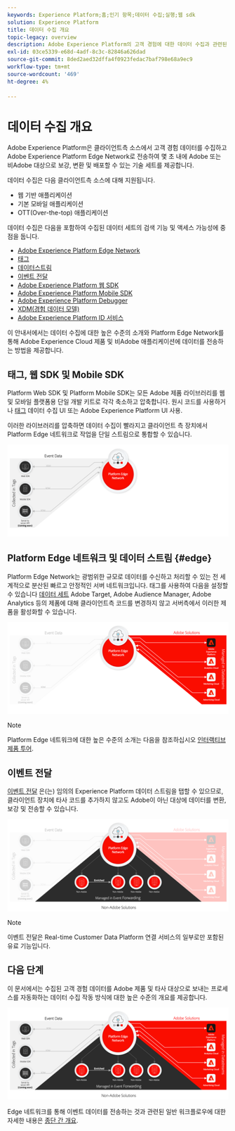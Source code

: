 ```yaml
---
keywords: Experience Platform;홈;인기 항목;데이터 수집;실행;웹 sdk
solution: Experience Platform
title: 데이터 수집 개요
topic-legacy: overview
description: Adobe Experience Platform의 고객 경험에 대한 데이터 수집과 관련된 다양한 기술에 대해 알아봅니다.
exl-id: 03ce5339-e68d-4adf-8c3c-82846a626dad
source-git-commit: 8ded2aed32dffa4f0923fedac7baf798e68a9ec9
workflow-type: tm+mt
source-wordcount: '469'
ht-degree: 4%

---
```


# 데이터 수집 개요

Adobe Experience Platform은 클라이언트측 소스에서 고객 경험 데이터를 수집하고 Adobe Experience Platform Edge Network로 전송하여 몇 초 내에 Adobe 또는 비Adobe 대상으로 보강, 변환 및 배포할 수 있는 기술 세트를 제공합니다.

데이터 수집은 다음 클라이언트측 소스에 대해 지원됩니다.

* 웹 기반 애플리케이션
* 기본 모바일 애플리케이션
* OTT(Over-the-top) 애플리케이션

데이터 수집은 다음을 포함하여 수집된 데이터 세트의 검색 기능 및 액세스 가능성에 중점을 둡니다.

* [Adobe Experience Platform Edge Network](https://experienceleague.adobe.com/docs/web-sdk-learn/tutorials/introduction-to-web-sdk-and-edge-network.html)
* [태그](../tags/home.md)
* [데이터스트림](../edge/datastreams/overview.md)
* [이벤트 전달](../tags/ui/event-forwarding/overview.md)
* [Adobe Experience Platform 웹 SDK](../edge/home.md)
* [Adobe Experience Platform Mobile SDK](https://aep-sdks.gitbook.io/docs/)
* [Adobe Experience Platform Debugger](https://chrome.google.com/webstore/detail/adobe-experience-platform/bfnnokhpnncpkdmbokanobigaccjkpob?hl=en)
* [XDM(경험 데이터 모델)](../xdm/home.md)
* [Adobe Experience Platform ID 서비스](../identity-service/home.md)

이 안내서에서는 데이터 수집에 대한 높은 수준의 소개와 Platform Edge Network를 통해 Adobe Experience Cloud 제품 및 비Adobe 애플리케이션에 데이터를 전송하는 방법을 제공합니다.

## 태그, 웹 SDK 및 Mobile SDK

Platform Web SDK 및 Platform Mobile SDK는 모든 Adobe 제품 라이브러리를 웹 및 모바일 플랫폼용 단일 개발 키트로 각각 축소하고 압축합니다. 원시 코드를 사용하거나 [태그](../tags/home.md) 데이터 수집 UI 또는 Adobe Experience Platform UI 사용.

이러한 라이브러리를 압축하면 데이터 수집이 빨라지고 클라이언트 측 장치에서 Platform Edge 네트워크로 작업을 단일 스트림으로 통합할 수 있습니다.

![태그, 웹 SDK, Mobile SDK](./images/home/tags-sdks.png)

## Platform Edge 네트워크 및 데이터 스트림 {#edge}

Platform Edge Network는 광범위한 규모로 데이터를 수신하고 처리할 수 있는 전 세계적으로 분산된 빠르고 안정적인 서버 네트워크입니다. 태그를 사용하여 다음을 설정할 수 있습니다 [데이터 세트](../edge/datastreams/overview.md) Adobe Target, Adobe Audience Manager, Adobe Analytics 등의 제품에 대해 클라이언트측 코드를 변경하지 않고 서버측에서 이러한 제품을 활성화할 수 있습니다.

![데이터 스트림 및 Adobe 솔루션](./images/home/adobe-solutions.png)

>[!NOTE]
>
>Platform Edge 네트워크에 대한 높은 수준의 소개는 다음을 참조하십시오 [인터랙티브 제품 투어](https://adobe-ideacloud.forgedx.com/adobe-adobe-edge-collection/adobe-experience-edge/public/mx?SUID=hgb1a48ICSCpbM6MzBYHbxnsh9DgjUy1).

## 이벤트 전달

[이벤트 전달](../tags/ui/event-forwarding/overview.md) 은(는) 임의의 Experience Platform 데이터 스트림을 탭할 수 있으므로, 클라이언트 장치에 타사 코드를 추가하지 않고도 Adobe이 아닌 대상에 데이터를 변환, 보강 및 전송할 수 있습니다.

![이벤트 전달](./images/home/event-forwarding.png)

>[!NOTE]
>
>이벤트 전달은 Real-time Customer Data Platform 연결 서비스의 일부로만 포함된 유료 기능입니다.

## 다음 단계

이 문서에서는 수집된 고객 경험 데이터를 Adobe 제품 및 타사 대상으로 보내는 프로세스를 자동화하는 데이터 수집 작동 방식에 대한 높은 수준의 개요를 제공합니다.

![데이터 수집 프레임워크](./images/home/collection.png)

Edge 네트워크를 통해 이벤트 데이터를 전송하는 것과 관련된 일반 워크플로우에 대한 자세한 내용은 [종단 간 개요](./e2e.md).
